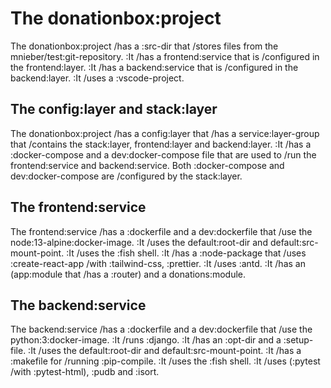 # The donationbox:project

The donationbox:project /has a :src-dir that /stores files from the mnieber/test:git-repository.
:It /has a frontend:service that is /configured in the frontend:layer.
:It /has a backend:service that is /configured in the backend:layer.
:It /uses a :vscode-project.

## The config:layer and stack:layer

The donationbox:project /has a config:layer that /has a service:layer-group that /contains the stack:layer, frontend:layer and backend:layer.
:It /has a :docker-compose and a dev:docker-compose file that are used
to /run the frontend:service and backend:service.
Both :docker-compose and dev:docker-compose are /configured by the stack:layer.

## The frontend:service

The frontend:service /has a :dockerfile and a dev:dockerfile that /use the node:13-alpine:docker-image.
:It /uses the default:root-dir and default:src-mount-point.
:It /uses the :fish shell.
:It /has a :node-package that /uses :create-react-app /with :tailwind-css, :prettier.
:It /uses :antd.
:It /has an (app:module that /has a :router) and a donations:module.

## The backend:service

The backend:service /has a :dockerfile and a dev:dockerfile that /use the python:3:docker-image.
:It /runs :django.
:It /has an :opt-dir and a :setup-file.
:It /uses the default:root-dir and default:src-mount-point.
:It /has a :makefile for /running :pip-compile.
:It /uses the :fish shell.
:It /uses (:pytest /with :pytest-html), :pudb and :isort.
